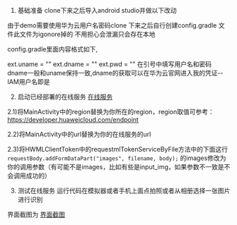 1. 基础准备
clone下来之后导入android studio并做以下改动

由于demo需要使用华为云用户名密码clone 下来之后自行创建config.gradle 文件此文件为igonore掉的 不用担心会泄漏只会存在本地

config.gradle里面内容格式如下,

ext.uname = ""
ext.dname = ""
ext.pwd = ""
在引号中填写用户名和密码dname一般和uname保持一致,dname的获取可以在华为云官网进入我的凭证--IAM用户名即是

2. 启动已经部署的在线服务
[在线服务](https://github.com/zxzxzxygithub/hwmodelartdemo/blob/master/1540568x9dv8nrwukbihkn.png)

2.1)将MainActivity中的region替换为你所在的region，region取值可参考：https://developer.huaweicloud.com/endpoint

2.2)将MainActivity中的url替换为你的在线服务的url

2.3)将HWMLClientToken中的requestmlTokenServiceByFile方法中的下面这行
```requestBody.addFormDataPart("images", filename, body);```
的images修改为你的调用参数（有可能不是images，比如有些是input_img，如果参数不一致是不会调用成功的）

3. 测试在线服务
运行代码在模拟器或者手机上面点拍照或者从相册选择一张图片进行识别

界面截图为
[界面截图](https://github.com/zxzxzxygithub/hwmodelartdemo/blob/master/1543248gpg8yeldm2kw1sf.png)



